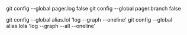 git config --global pager.log false
git config --global pager.branch false

git config --global alias.lol 'log --graph --oneline'
git config --global alias.lola 'log --graph --all --oneline'
